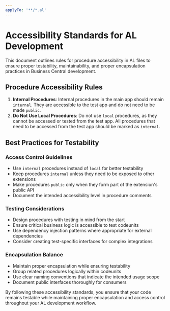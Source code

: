 ```yaml
---
applyTo: '**/*.al'
---
```

# Accessibility Standards for AL Development

This document outlines rules for procedure accessibility in AL files to ensure proper testability, maintainability, and proper encapsulation practices in Business Central development.

## Procedure Accessibility Rules

1. **Internal Procedures**: Internal procedures in the main app should remain `internal`. They are accessible to the test app and do not need to be made `public`.
2. **Do Not Use Local Procedures**: Do not use `local` procedures, as they cannot be accessed or tested from the test app. All procedures that need to be accessed from the test app should be marked as `internal`.

## Best Practices for Testability

### Access Control Guidelines
- Use `internal` procedures instead of `local` for better testability
- Keep procedures `internal` unless they need to be exposed to other extensions
- Make procedures `public` only when they form part of the extension's public API
- Document the intended accessibility level in procedure comments

### Testing Considerations
- Design procedures with testing in mind from the start
- Ensure critical business logic is accessible to test codeunits
- Use dependency injection patterns where appropriate for external dependencies
- Consider creating test-specific interfaces for complex integrations

### Encapsulation Balance
- Maintain proper encapsulation while ensuring testability
- Group related procedures logically within codeunits
- Use clear naming conventions that indicate the intended usage scope
- Document public interfaces thoroughly for consumers

By following these accessibility standards, you ensure that your code remains testable while maintaining proper encapsulation and access control throughout your AL development workflow.
